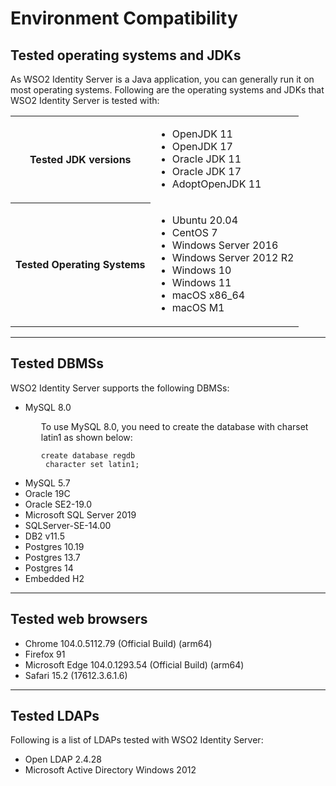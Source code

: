 # Environment Compatibility


## Tested operating systems and JDKs

As WSO2 Identity Server is a Java application, you can generally run it on most operating systems. Following are the operating systems and JDKs that WSO2 Identity Server is tested with:

<table>
	<tr>
		<th>Tested JDK versions</th>	
		<td>
			<ul>
				<li>OpenJDK 11</li>
				<li>OpenJDK 17</li>
				<li>Oracle JDK 11</li>
				<li>Oracle JDK 17</li>
				<li>AdoptOpenJDK 11</li>
			</ul>
		</td>
	</tr>
	<tr>
		<th>Tested Operating Systems</th>
		<td>
			<ul>
				<li>Ubuntu 20.04</li>
				<li>CentOS 7</li>
				<li>Windows Server 2016</li>
				<li>Windows Server 2012 R2</li>
				<li>Windows 10</li>
				<li>Windows 11</li>
				<li>macOS x86_64</li>
				<li>macOS M1</li>
			</ul>
		</td>
	</tr>
</table>

---

## Tested DBMSs

WSO2 Identity Server supports the following DBMSs:

<ul>
<li>MySQL 8.0</li>
    	<div style="margin-inline: 25px;" class="admonition warning">
     	<p class="admonition-title"></p>
     	<p>To use MySQL 8.0, you need to create the database with charset latin1 as shown below:</p>
     	<p><code>create database regdb <br /> character set latin1; </code></p>
    	</div>
<li>MySQL 5.7</li>
<li>Oracle 19C</li>
<li>Oracle SE2-19.0</li>
<li>Microsoft SQL Server 2019</li>
<li>SQLServer-SE-14.00</li>
<li>DB2 v11.5</li>
<li>Postgres 10.19</li>
<li>Postgres 13.7</li>
<li>Postgres 14</li>
<li>Embedded H2</li>
</ul>


---

## Tested web browsers

<ul>
<li>Chrome 104.0.5112.79 (Official Build) (arm64)</li>
<li>Firefox 91</li>
<li>Microsoft Edge 104.0.1293.54 (Official Build) (arm64)</li>
<li>Safari 15.2 (17612.3.6.1.6)</li>
</ul>

---

## Tested LDAPs

Following is a list of LDAPs tested with WSO2 Identity Server:

<ul>
	<li>Open LDAP 2.4.28</li>
	<li>Microsoft Active Directory Windows 2012</li>
</ul>







